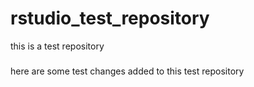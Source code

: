# rstudio_test_repository
this is a test repository

###

here are some test changes added to this test repository